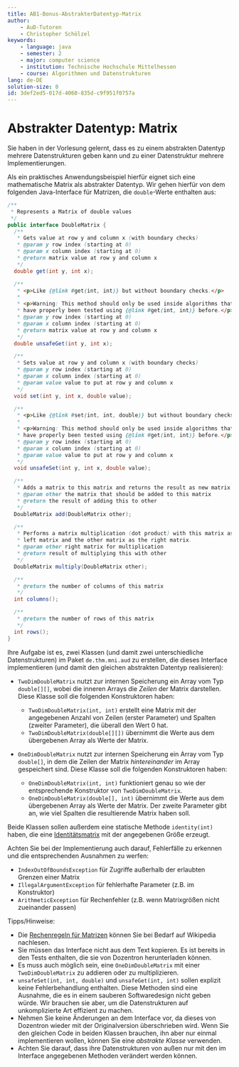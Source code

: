 ```yaml
---
title: AB1-Bonus-AbstrakterDatentyp-Matrix
author:
    - AuD-Tutoren
    - Christopher Schölzel
keywords:
    - language: java
    - semester: 2
    - major: computer science
    - institution: Technische Hochschule Mittelhessen
    - course: Algorithmen und Datenstrukturen
lang: de-DE
solution-size: 0
id: 3def2ed5-017d-4060-835d-c9f951f0757a
---
```


# Abstrakter Datentyp: Matrix

Sie haben in der Vorlesung gelernt, dass es zu einem abstrakten Datentyp mehrere Datenstrukturen geben kann und zu einer Datenstruktur mehrere Implementierungen.

Als ein praktisches Anwendungsbeispiel hierfür eignet sich eine mathematische Matrix als abstrakter Datentyp.
Wir gehen hierfür von dem folgenden Java-Interface für Matrizen, die `double`-Werte enthalten aus:

```java
/**
 * Represents a Matrix of double values
 */
public interface DoubleMatrix {
  /**
   * Gets value at row y and column x (with boundary checks)
   * @param y row index (starting at 0)
   * @param x column index (starting at 0)
   * @return matrix value at row y and column x
   */
  double get(int y, int x);

  /**
   * <p>Like {@link #get(int, int)} but without boundary checks.</p>
   *
   * <p>Warning: This method should only be used inside algorithms that
   * have properly been tested using {@link #get(int, int)} before.</p>
   * @param y row index (starting at 0)
   * @param x column index (starting at 0)
   * @return matrix value at row y and column x
   */
  double unsafeGet(int y, int x);

  /**
   * Sets value at row y and column x (with boundary checks)
   * @param y row index (starting at 0)
   * @param x column index (starting at 0)
   * @param value value to put at row y and column x
   */
  void set(int y, int x, double value);

  /**
   * <p>Like {@link #set(int, int, double)} but without boundary checks.</p>
   *
   * <p>Warning: This method should only be used inside algorithms that
   * have properly been tested using {@link #get(int, int)} before.</p>
   * @param y row index (starting at 0)
   * @param x column index (starting at 0)
   * @param value value to put at row y and column x
   */
  void unsafeSet(int y, int x, double value);

  /**
   * Adds a matrix to this matrix and returns the result as new matrix
   * @param other the matrix that should be added to this matrix
   * @return the result of adding this to other
   */
  DoubleMatrix add(DoubleMatrix other);

  /**
   * Performs a matrix multiplication (dot product) with this matrix as the
   * left matrix and the other matrix as the right matrix.
   * @param other right matrix for multiplication
   * @return result of multiplying this with other
   */
  DoubleMatrix multiply(DoubleMatrix other);

  /**
   * @return the number of columns of this matrix
   */
  int columns();

  /**
   * @return the number of rows of this matrix
   */
  int rows();
}
```

Ihre Aufgabe ist es, zwei Klassen (und damit zwei unterschiedliche Datenstrukturen) im Paket `de.thm.mni.aud` zu erstellen, die dieses Interface implementieren (und damit den gleichen abstrakten Datentyp realisieren):

* `TwoDimDoubleMatrix` nutzt zur internen Speicherung ein Array vom Typ `double[][]`, wobei die inneren Arrays die *Zeilen* der Matrix darstellen.
    Diese Klasse soll die folgenden Konstruktoren haben:

  * `TwoDimDoubleMatrix(int, int)` erstellt eine Matrix mit der angegebenen Anzahl von Zeilen (erster Parameter) und Spalten (zweiter Parameter), die überall den Wert 0 hat.
  * `TwoDimDoubleMatrix(double[][])` übernimmt die Werte aus dem übergebenen Array als Werte der Matrix.
* `OneDimDoubleMatrix` nutzt zur internen Speicherung ein Array vom Typ `double[]`, in dem die Zeilen der Matrix *hintereinander* im Array gespeichert sind.
    Diese Klasse soll die folgenden Konstruktoren haben:
  * `OneDimDoubleMatrix(int, int)` funktioniert genau so wie der entsprechende Konstruktor von `TwoDimDoubleMatrix`.
  * `OneDimDoubleMatrix(double[], int)` übernimmt die Werte aus dem übergebenen Array als Werte der Matrix.
    Der zweite Parameter gibt an, wie viel Spalten die resultierende Matrix haben soll.

Beide Klassen sollen außerdem eine statische Methode `identity(int)` haben, die eine [Identitätsmatrix](https://en.wikipedia.org/wiki/Identity_matrix) mit der angegebenen Größe erzeugt.

Achten Sie bei der Implementierung auch darauf, Fehlerfälle zu erkennen und die entsprechenden Ausnahmen zu werfen:

* `IndexOutOfBoundsException` für Zugriffe außerhalb der erlaubten Grenzen einer Matrix
* `IllegalArgumentException` für fehlerhafte Parameter (z.B. im Konstruktor)
* `ArithmeticException` für Rechenfehler (z.B. wenn Matrixgrößen nicht zueinander passen)

Tipps/Hinweise:

* Die [Rechenregeln für Matrizen](https://en.wikipedia.org/wiki/Matrix_(mathematics)) können Sie bei Bedarf auf Wikipedia nachlesen.
* Sie müssen das Interface nicht aus dem Text kopieren.
    Es ist bereits in den Tests enthalten, die sie von Dozentron herunterladen können.
* Es muss auch möglich sein, eine `OneDimDoubleMatrix` mit einer `TwoDimDoubleMatrix` zu addieren oder zu multiplizieren.
* `unsafeSet(int, int, double)` und `unsafeGet(int, int)` sollen explizit keine Fehlerbehandlung enthalten.
    Diese Methoden sind eine Ausnahme, die es in einem sauberen Softwaredesign nicht geben würde.
    Wir brauchen sie aber, um die Datenstrukturen auf unkomplizierte Art effizient zu machen.
* Nehmen Sie keine Änderungen an dem Interface vor, da dieses von Dozentron wieder mit der Originalversion überschrieben wird.
    Wenn Sie den gleichen Code in beiden Klassen brauchen, ihn aber nur einmal implementieren wollen, können Sie eine *abstrakte Klasse* verwenden.
* Achten Sie darauf, dass ihre Datenstrukturen von außen nur mit den im Interface angegebenen Methoden verändert werden können.